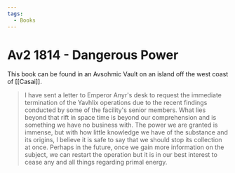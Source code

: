 ```yaml
---
tags:
  - Books
---
```


# Av2 1814 - Dangerous Power

This book can be found in an Avsohmic Vault on an island off the west coast of [[Casai]].

> I have sent a letter to Emperor Anyr's desk to request the immediate termination of the Yavhlix operations due to the recent findings conducted by some of the facility's senior members. What lies beyond that rift in space time is beyond our comprehension and is something we have no business with. The power we are granted is immense, but with how little knowledge we have of the substance and its origins, I believe it is safe to say that we should stop its collection at once. Perhaps in the future, once we gain more information on the subject, we can restart the operation but it is in our best interest to cease any and all things regarding primal energy.

